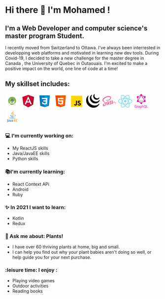 # Hi there 👋 I'm Mohamed !

## I'm a Web Developer and computer science's master program Student. 

I recently moved from Switzerland to Ottawa. 
I've always been interrested in developping web platforms and motivated in learning new dev tools.
During Covid-19, I decided to take a new challenge for the master degree in Canada , the University of Quebec in Outaouais.
I'm excited to make a positive impact on the world, one line of code at a time! 

## My skillset includes:
![andro](/assets/andro.png) ![responsive design](/assets/angular.png) ![css](/assets/icons8-css3.png)  ![html](/assets/icons8-html-5.png)  ![js](/assets/icons8-javascript.png)  ![jquery](/assets/icons8-jquery.png)  ![sass](/assets/icons8-sass.png) ![react](/assets/icons8-react-native.png)  ![graphql](/assets/graphql.png) ![java](/assets/java_ee_logo_vert_v2.png)

### :computer: I'm currently working on:
- My ReactJS skills
- Java/JavaEE skills
- Python skills
 
### :books:I'm currently learning: 
- React Context APi
- Android
- Ruby
 
### :sparkles: In 2021 I want to learn: 
- Kotlin
- Redux
 
###  :speech_balloon: Ask me about: Plants!
- I have over 60 thriving plants at home, big and small.
- I can help you find out why your plant babies aren't doing so well, or help guide you for your next purchase. 
 
### :leisure time: I enjoy :
- Playing video games
- Outdoor activities 
- Reading books

  

  
 

<!--
**therealsylaucoin/therealsylaucoin** is a ✨ _special_ ✨ repository because its `README.md` (this file) appears on your GitHub profile.
Here are some ideas to get you started:
- 🔭 I’m currently working on ...
- 🌱 I’m currently learning ...
- 👯 I’m looking to collaborate on ...
- 🤔 I’m looking for help with ...
- 💬 Ask me about ...
- 📫 How to reach me: ...
- 😄 Pronouns: ...
- ⚡ Fun fact: ...
 ![responsive design](/assets/icons8-responsive-100.png)

-->
